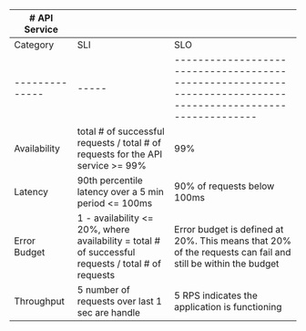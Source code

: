 | # API Service  |                                                                                                    |                                                                                                               |
|----------------|----------------------------------------------------------------------------------------------------|---------------------------------------------------------------------------------------------------------------|
| Category       | SLI                                                                                                | SLO                                                                                                           |
| -------------- | -----                                                                                              | ------------------------------------------------------------------------------------------------------------- |
| Availability   | total # of successful requests / total # of requests for the API service >= 99%                    | 99%                                                                                                           |
| Latency        | 90th percentile latency over a 5 min period <= 100ms                                               | 90% of requests below 100ms                                                                                   |
| Error Budget   | 1 - availability <= 20%, where availability = total # of successful requests / total # of requests | Error budget is defined at 20%. This means that 20% of the requests can fail and still be within the budget   |
| Throughput     | 5 number of requests over last 1 sec are handle                                                    | 5 RPS indicates the application is functioning                                                                |
